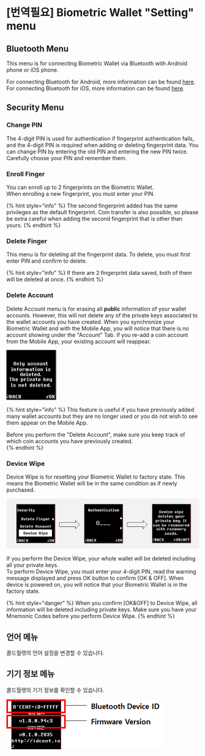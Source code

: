 # \[번역필요\] Biometric Wallet "Setting" menu

## Bluetooth Menu

This menu is for connecting Biometric Wallet via Bluetooth with Android phone or iOS phone. 

For connecting Bluetooth for Android, more information can be found [here](https://app.gitbook.com/@dcentwallet/s/userguide/~/drafts/-M5W7C7PEKtmQu9cFPQE/biometric-wallet/android-connect/@drafts).  
For connecting Bluetooth for iOS, more information can be found [here](https://app.gitbook.com/@dcentwallet/s/userguide/~/drafts/-M5W7C7PEKtmQu9cFPQE/biometric-wallet/iphone-connect/@drafts). 

## Security Menu

### Change PIN

The 4-digit PIN is used for authentication if fingerprint authentication fails, and the 4-digit PIN is required when adding or deleting fingerprint data. You can change PIN by entering the old PIN and entering the new PIN twice. Carefully choose your PIN and remember them. 

### Enroll Finger

You can enroll up to 2 fingerprints on the Biometric Wallet.  
When enrolling a new fingerprint, you must enter your PIN.

{% hint style="info" %}
The second fingerprint added has the same privileges as the default fingerprint. Coin transfer is also possible, so please be extra careful when adding the second fingerprint that is other than yours.
{% endhint %}

### Delete Finger

This menu is for deleting all the fingerprint data. To delete, you must first enter PIN and confirm to delete. 

{% hint style="info" %}
If there are 2 fingerprint data saved, both of them will be deleted at once. 
{% endhint %}

### Delete Account

Delete Account menu is for erasing all **public** information of your wallet accounts. However, this will not delete any of the private keys associated to the wallet accounts you have created. When you synchronize your Biometric Wallet and with the Mobile App, you will notice that there is no account showing under the "Account" Tab. If you re-add a coin account from the Mobile App, your existing account will reappear.

![](../.gitbook/assets/image%20%28104%29.png)

{% hint style="info" %}
This feature is useful if you have previously added many wallet accounts but they are no longer used or you do not wish to see them appear on the Mobile App. 

Before you perform the "Delete Account", make sure you keep track of which coin accounts you have previously created.  
{% endhint %}

### Device Wipe

Device Wipe is for resetting your Biometric Wallet to factory state. This means the Biometric Wallet will be in the same condition as if newly purchased.

![](../.gitbook/assets/image%20%28197%29.png)

If you perform the Device Wipe, your whole wallet will be deleted including all your private keys.   
To perform Device Wipe, you must enter your 4-digit PIN, read the warning message displayed and press OK button to confirm \[OK & OFF\]. When device is powered on, you will notice that your Biometric Wallet is in the factory state.

{% hint style="danger" %}
When you confirm \[OK&OFF\] to Device Wipe, all information will be deleted including private keys. Make sure you have your Mnemonic Codes before you perform Device Wipe.
{% endhint %}

## 언어 메뉴 <a id="undefined-2"></a>

콜드월렛의 언어 설정을 변경할 수 있습니다.

## 기기 정보 메뉴 <a id="undefined-3"></a>

콜드월렛의 기기 정보를 확인할 수 있습니다.  


![](../.gitbook/assets/image%20%2826%29.png)

